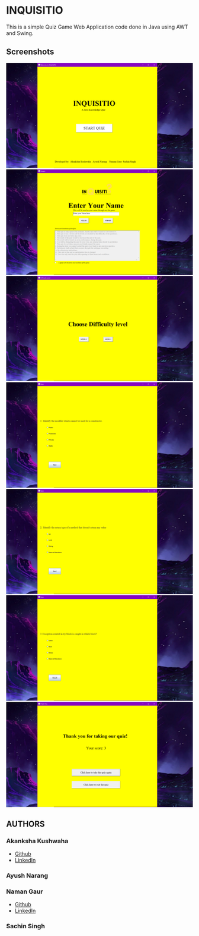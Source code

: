 # INQUISITIO

This is a simple Quiz Game Web Application code done in Java using AWT and Swing.

## Screenshots

![Screenshot 1](./screenshots/1.png)
![Screenshot 2](./screenshots/2.png)
![Screenshot 3](./screenshots/3.png)
![Screenshot 4](./screenshots/4.png)
![Screenshot 5](./screenshots/5.png)
![Screenshot 6](./screenshots/6.png)
![Screenshot 7](./screenshots/7.png)

## AUTHORS

### Akanksha Kushwaha
- [Github](https://github.com/aku1310)
- [LinkedIn](https://www.linkedin.com/in/akankshakushwaha/)

### Ayush Narang
<!-- - [Github](https://github.com/)
- [LinkedIn](https://www.linkedin.com/in/) -->

### Naman Gaur
- [Github](https://github.com/namangaur2)
- [LinkedIn](https://www.linkedin.com/in/naman-gaur-054b581aa/)

### Sachin Singh
<!-- - [Github](https://github.com/)
- [LinkedIn](https://www.linkedin.com/in/) -->